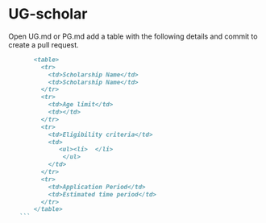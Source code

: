 # UG-scholar
Open UG.md or PG.md add a table with the following details and commit to create a pull request.

 ```markdown
        <table>
          <tr>
            <td>Scholarship Name</td>
            <td>Scholarship Name</td>
          </tr>
          <tr>
            <td>Age limit</td>
            <td></td>
          </tr>
          <tr>
            <td>Eligibility criteria</td>
            <td>
               <ul><li>  </li>
                </ul>
            </td>
          </tr>
          <tr>
            <td>Application Period</td>
            <td>Estimated time period</td>
          </tr>
        </table>
    ```
